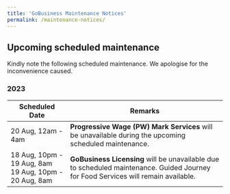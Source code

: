 ```yaml
---
title: 'GoBusiness Maintenance Notices'
permalink: /maintenance-notices/
---
```


## Upcoming scheduled maintenance

Kindly note the following scheduled maintenance. We apologise for the inconvenience caused.

### 2023 

| **Scheduled Date** | **Remarks** | 
| ------  |------------------| 
| 20 Aug, 12am - 4am | **Progressive Wage (PW) Mark Services** will be unavailable during the upcoming scheduled maintenance. | 
| 18 Aug, 10pm - 19 Aug, 8am<br>19 Aug, 10pm - 20 Aug, 8am | **GoBusiness Licensing** will be unavailable due to scheduled maintenance. Guided Journey for Food Services will remain available. | 


<script src="/jquery/jquery.min.js"></script>
<script src="/jquery/resize-tables.js"></script>

